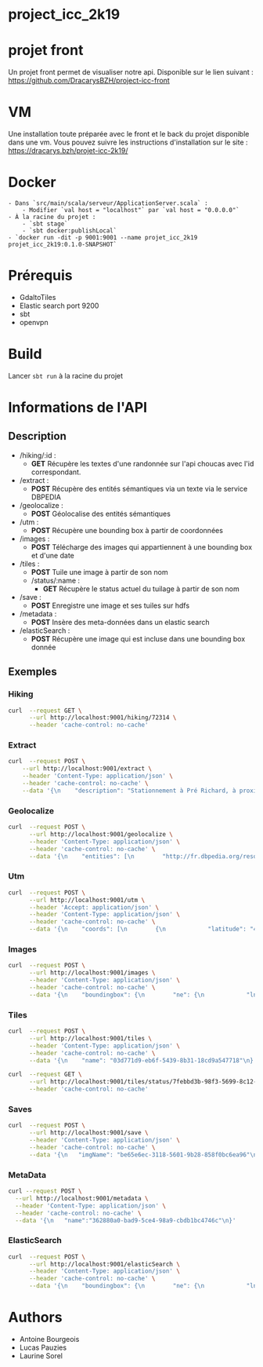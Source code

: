 # project_icc_2k19

# projet front

Un projet front permet de visualiser notre api. Disponible sur le lien suivant :
https://github.com/DracarysBZH/project-icc-front

# VM

Une installation toute préparée avec le front et le back du projet  disponible dans une vm. Vous pouvez suivre les instructions d'installation sur le site :
https://dracarys.bzh/projet-icc-2k19/


# Docker
    - Dans `src/main/scala/serveur/ApplicationServer.scala` :
        - Modifier `val host = "localhost"` par `val host = "0.0.0.0"`
    - À la racine du projet :
        - `sbt stage`
        - `sbt docker:publishLocal`
    - `docker run -dit -p 9001:9001 --name projet_icc_2k19 projet_icc_2k19:0.1.0-SNAPSHOT`


# Prérequis
- GdaltoTiles
- Elastic search port 9200
- sbt
- openvpn

# Build

Lancer  ``` sbt run ``` à la racine du projet

# Informations de l'API

## Description

* /hiking/:id :
  - **GET** Récupère les textes d'une randonnée sur l'api choucas avec l'id correspondant.
* /extract :
  - **POST** Récupère des entités sémantiques via un texte via le service DBPEDIA
* /geolocalize :
  - **POST** Géolocalise des entités sémantiques
* /utm :
  - **POST** Récupère une bounding box à partir de coordonnées
* /images :
  - **POST** Télécharge des images qui appartiennent à une bounding box et d'une date
* /tiles :
  - **POST** Tuile une image à partir de son nom
  * /status/:name :
    - **GET** Récupère le status actuel du tuilage à partir de son nom
* /save :
  - **POST** Enregistre une image et ses tuiles sur hdfs
* /metadata :
  - **POST** Insère des meta-données dans un elastic search
* /elasticSearch :
  - **POST** Récupère une image qui est incluse dans une bounding box donnée

## Exemples

### Hiking

```bash
curl  --request GET \
      --url http://localhost:9001/hiking/72314 \
      --header 'cache-control: no-cache'
```

### Extract

```bash
curl  --request POST \
    --url http://localhost:9001/extract \
    --header 'Content-Type: application/json' \
    --header 'cache-control: no-cache' \
    --data '{\n    "description": "Stationnement à Pré Richard, à proximité de l'\''aire d'\''arrivée du télésiège. A partir de Bernex, on atteint Pré Richard en passant par le hameau de Trossy et en dépassant Malpasset et la Fétuère (route généralement fermée en hiver). (D/A) Partir au Sud et, à proximité de cabanes de départ de téléskis, prendre la piste sur la gauche (Est) qui s'\''élève d'\''abord en pente douce. Après le virage en épingle à cheveux sur la droite et avant les chalets, quitter la piste et prendre à gauche un sentier qui aboutit à un carrefour. (1) Suivre à gauche une piste qui passe sous la ligne du télésiège du petit Combet puis vire à droite et devient raide. Elle fait un net virage à gauche et la pente s'\''adoucit jusqu'\''au départ du télésiège de Pelluaz (La Combe). (2) Dépasser les installations du télésiège et poursuivre Est-Nord-Est. La piste contourne une mare par la gauche puis devient raide et s'\''oriente au Sud. Passer sous la ligne du télésiège de Pelluaz et aboutir à un collet. (3) Du collet, prendre un sentier sur la droite (Ouest). Passer à la table d'\''orientation tout de suite sur la droite puis rejoindre la crête. Ignorer un sentier qui descend sur la droite, poursuivre le cheminement très agréable en crête vers l'\''Ouest et atteindre la Tête des Fieux. (4) Prendre sur la droite un sentier raide qui descend en forêt (panneau). Aboutir au sommet d'\''une combe, à proximité de l'\''arrivée du téléski de l'\''Arête. (5) Prendre sur la gauche le sentier qui descend vers le Col des Boeufs (panneau) et laisser l'\''arrivée du téléski à main droite. (6) Du Col, s'\''engager dans une pente herbeuse en direction du Mont Baron (panneau). Atteindre le sommet après plusieurs lacets. (7) Entamer la descente par le même chemin et, après quelques dizaines de mètres, s'\''engager dans un sentier qui part sur la droite et conduit à un petit couloir. Descendre ce dernier sans aucune difficulté et poursuivre le sentier vers la droite (Ouest). Déboucher dans des alpages. (8) A la croisée de sentiers, prendre sur la droite à angle aigu un sentier en direction de l'\''aplomb du Mont Baron (panneau). Le sentier pénètre en forêt. Un balisage Jaune se perd et le sentier est très peu marqué. Suivre un cheminement plein Est en forêt jusqu'\''à déboucher à nouveau en prairie, à l'\''arrivée du téléski du Baron. (9) Descendant en demeurant sous la ligne de téléski ou légèrement sur sa droite. S'\''écarter ensuite du téléski par la droite et rejoindre en sous-bois une piste plus large. Suivre celle-ci à l'\''Est jusqu'\''au départ de téléskis. Retrouver à gauche le parking de départ (D/A).Points de passage : D/A : km 0 - alt. 1339m - Pré Richard 1 : km 0.77 - alt. 1432m - Bifurcation 2 : km 1.58 - alt. 1543m - La Combe 3 : km 2.57 - alt. 1745m - Collet entre Pointe de Pelluaz et Tête des Fieux 4 : km 3.29 - alt. 1737m - Tête des Fieux 5 : km 4.14 - alt. 1513m - Sommet d'\''une combe - Téléski de l'\''Arête 6 : km 5.08 - alt. 1434m - Col des Boeufs 7 : km 5.62 - alt. 1529m - Mont Baron 8 : km 6.3 - alt. 1434m - Croisée de chemins dans les pâturages 9 : km 6.94 - alt. 1430m - Arrivée du téléski du Baron D/A : km 8.02 - alt. 1339m - Pré Richard",\n    "name": "Tête des Fieux et Mont Baron"\n}'
```

### Geolocalize

```bash
curl  --request POST \
      --url http://localhost:9001/geolocalize \
      --header 'Content-Type: application/json' \
      --header 'cache-control: no-cache' \
      --data '{\n    "entities": [\n        "http://fr.dbpedia.org/resource/Richard_Ier_d'\''Angleterre",\n        "http://fr.dbpedia.org/resource/Télésiège",\n        "http://fr.dbpedia.org/resource/Bernex_(Genève)",\n        "http://fr.dbpedia.org/resource/Richard_Ier_d'\''Angleterre",\n        "http://fr.dbpedia.org/resource/Hameau",\n        "http://fr.dbpedia.org/resource/Barrage_de_Malpasset",\n        "http://fr.dbpedia.org/resource/Téléski",\n        "http://fr.dbpedia.org/resource/Chalet",\n        "http://fr.dbpedia.org/resource/Télésiège",\n        "http://fr.dbpedia.org/resource/Télésiège",\n        "http://fr.dbpedia.org/resource/Télésiège",\n        "http://fr.dbpedia.org/resource/Télésiège",\n        "http://fr.dbpedia.org/resource/Table_d'\''orientation",\n        "http://fr.dbpedia.org/resource/Forêt",\n        "http://fr.dbpedia.org/resource/Téléski",\n        "http://fr.dbpedia.org/resource/Téléski",\n        "http://fr.dbpedia.org/resource/Alpage",\n        "http://fr.dbpedia.org/resource/Sentier_de_grande_randonnée",\n        "http://fr.dbpedia.org/resource/Forêt",\n        "http://fr.dbpedia.org/resource/Balisage",\n        "http://fr.dbpedia.org/resource/Forêt",\n        "http://fr.dbpedia.org/resource/Téléski",\n        "http://fr.dbpedia.org/resource/Téléski",\n        "http://fr.dbpedia.org/resource/Téléski",\n        "http://fr.dbpedia.org/resource/Téléski",\n        "http://fr.dbpedia.org/resource/Point_(baseball)",\n        "http://fr.dbpedia.org/resource/Richard_Ier_d'\''Angleterre",\n        "http://fr.dbpedia.org/resource/Téléski",\n        "http://fr.dbpedia.org/resource/Alpage",\n        "http://fr.dbpedia.org/resource/Téléski",\n        "http://fr.dbpedia.org/resource/Richard_Ier_d'\''Angleterre"\n    ]\n}'
```

### Utm

```bash
curl  --request POST \
      --url http://localhost:9001/utm \
      --header 'Accept: application/json' \
      --header 'Content-Type: application/json' \
      --header 'cache-control: no-cache' \
      --data '{\n    "coords": [\n        {\n            "latitude": "46.166688",\n            "longitude": "6.066644",\n            "uri": "http://fr.dbpedia.org/resource/Bernex_(Genève)"\n        },\n        {\n            "latitude": "43.51224",\n            "longitude": "6.757",\n            "uri": "http://fr.dbpedia.org/resource/Barrage_de_Malpasset"\n        }\n    ]\n}'
```


### Images

```bash
curl  --request POST \
      --url http://localhost:9001/images \
      --header 'Content-Type: application/json' \
      --header 'cache-control: no-cache' \
      --data '{\n    "boundingbox": {\n        "ne": {\n            "lng": 6.757,\n            "lat": 46.166688\n        },\n        "sw": {\n            "lng": 6.066644,\n            "lat": 43.51224\n        }\n    },\n    "date": {\n        "start": "2019-03-11",\n        "end": "2019-04-01"\n    }\n}'
```

### Tiles

```bash
curl  --request POST \
      --url http://localhost:9001/tiles \
      --header 'Content-Type: application/json' \
      --header 'cache-control: no-cache' \
      --data '{\n    "name": "03d771d9-eb6f-5439-8b31-18cd9a547718"\n}'
```

```bash
curl  --request GET \
      --url http://localhost:9001/tiles/status/7febbd3b-98f3-5699-8c12-d82f173680ac \
      --header 'cache-control: no-cache'
```

### Saves

```bash
curl  --request POST \
      --url http://localhost:9001/save \
      --header 'Content-Type: application/json' \
      --header 'cache-control: no-cache' \
      --data '{\n	"imgName": "be65e6ec-3118-5601-9b28-858f0bc6ea96"\n}'
```

### MetaData

```bash
curl --request POST \
  --url http://localhost:9001/metadata \
  --header 'Content-Type: application/json' \
  --header 'cache-control: no-cache' \
  --data '{\n	"name":"362880a0-bad9-5ce4-98a9-cbdb1bc4746c"\n}'
```

### ElasticSearch

```bash
curl  --request POST \
      --url http://localhost:9001/elasticSearch \
      --header 'Content-Type: application/json' \
      --header 'cache-control: no-cache' \
      --data '{\n    "boundingbox": {\n        "ne": {\n            "lng": 6.757,\n            "lat": 46.166688\n        },\n        "sw": {\n            "lng": 6.066644,\n            "lat": 43.51224\n        }\n    },\n    "date": {\n        "start": "2019-03-11",\n        "end": "2019-04-01"\n    }\n}'
```

# Authors

- Antoine Bourgeois
- Lucas Pauzies
- Laurine Sorel
